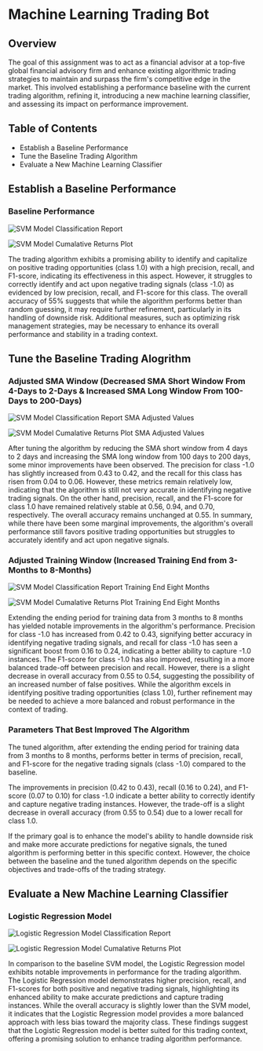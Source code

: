 # Machine Learning Trading Bot

## Overview 

The goal of this assignment was to act as a financial advisor at a top-five global financial advisory firm and enhance existing algorithmic trading strategies to maintain and surpass the firm's competitive edge in the market. This involved establishing a performance baseline with the current trading algorithm, refining it, introducing a new machine learning classifier, and assessing its impact on performance improvement.

## Table of Contents 

* Establish a Baseline Performance
* Tune the Baseline Trading Algorithm
* Evaluate a New Machine Learning Classifier

## Establish a Baseline Performance 

### Baseline Performance 

![SVM Model Classification Report](Images/svm_model_report.png)

![SVM Model Cumalative Returns Plot](Images/svm_model_returns_plot.png)

The trading algorithm exhibits a promising ability to identify and capitalize on positive trading opportunities (class 1.0) with a high precision, recall, and F1-score, indicating its effectiveness in this aspect. However, it struggles to correctly identify and act upon negative trading signals (class -1.0) as evidenced by low precision, recall, and F1-score for this class. The overall accuracy of 55% suggests that while the algorithm performs better than random guessing, it may require further refinement, particularly in its handling of downside risk. Additional measures, such as optimizing risk management strategies, may be necessary to enhance its overall performance and stability in a trading context.

## Tune the Baseline Trading Alogrithm 

### Adjusted SMA Window (Decreased SMA Short Window From 4-Days to 2-Days & Increased SMA Long Window From 100-Days to 200-Days)

![SVM Model Classification Report SMA Adjusted Values](Images/svm_model_report_sma_adjusted_values.png)

![SVM Model Cumalative Returns Plot SMA Adjusted Values](Images/svm_model_returns_plot_sma_adjusted_values.png)

After tuning the algorithm by reducing the SMA short window from 4 days to 2 days and increasing the SMA long window from 100 days to 200 days, some minor improvements have been observed. The precision for class -1.0 has slightly increased from 0.43 to 0.42, and the recall for this class has risen from 0.04 to 0.06. However, these metrics remain relatively low, indicating that the algorithm is still not very accurate in identifying negative trading signals. On the other hand, precision, recall, and the F1-score for class 1.0 have remained relatively stable at 0.56, 0.94, and 0.70, respectively. The overall accuracy remains unchanged at 0.55. In summary, while there have been some marginal improvements, the algorithm's overall performance still favors positive trading opportunities but struggles to accurately identify and act upon negative signals. 


### Adjusted Training Window (Increased Training End from 3-Months to 8-Months)

![SVM Model Classification Report Training End Eight Months](Images/svm_model_report_training_end_eight_months.png)

![SVM Model Cumalative Returns Plot Training End Eight Months](Images/svm_model_returns_plot_training_end_eight_months.png)

Extending the ending period for training data from 3 months to 8 months has yielded notable improvements in the algorithm's performance. Precision for class -1.0 has increased from 0.42 to 0.43, signifying better accuracy in identifying negative trading signals, and recall for class -1.0 has seen a significant boost from 0.16 to 0.24, indicating a better ability to capture -1.0 instances. The F1-score for class -1.0 has also improved, resulting in a more balanced trade-off between precision and recall. However, there is a slight decrease in overall accuracy from 0.55 to 0.54, suggesting the possibility of an increased number of false positives. While the algorithm excels in identifying positive trading opportunities (class 1.0), further refinement may be needed to achieve a more balanced and robust performance in the context of trading.

### Parameters That Best Improved The Algorithm 

The tuned algorithm, after extending the ending period for training data from 3 months to 8 months, performs better in terms of precision, recall, and F1-score for the negative trading signals (class -1.0) compared to the baseline.

The improvements in precision (0.42 to 0.43), recall (0.16 to 0.24), and F1-score (0.07 to 0.10) for class -1.0 indicate a better ability to correctly identify and capture negative trading instances. However, the trade-off is a slight decrease in overall accuracy (from 0.55 to 0.54) due to a lower recall for class 1.0.

If the primary goal is to enhance the model's ability to handle downside risk and make more accurate predictions for negative signals, the tuned algorithm is performing better in this specific context. However, the choice between the baseline and the tuned algorithm depends on the specific objectives and trade-offs of the trading strategy.


## Evaluate a New Machine Learning Classifier 

### Logistic Regression Model 

![Logistic Regression Model Classification Report](Images/log_reg_model_report.png)

![Logistic Regression Model Cumalative Returns Plot](Images/log_reg_model_returns_plot.png)

In comparison to the baseline SVM model, the Logistic Regression model exhibits notable improvements in performance for the trading algorithm. The Logistic Regression model demonstrates higher precision, recall, and F1-scores for both positive and negative trading signals, highlighting its enhanced ability to make accurate predictions and capture trading instances. While the overall accuracy is slightly lower than the SVM model, it indicates that the Logistic Regression model provides a more balanced approach with less bias toward the majority class. These findings suggest that the Logistic Regression model is better suited for this trading context, offering a promising solution to enhance trading algorithm performance. 
